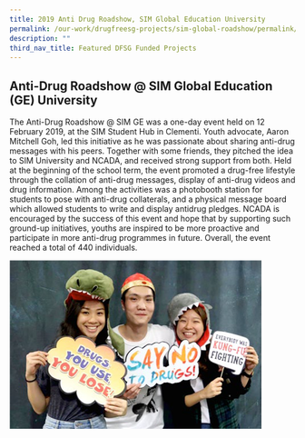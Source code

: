 ```yaml
---
title: 2019 Anti Drug Roadshow, SIM Global Education University
permalink: /our-work/drugfreesg-projects/sim-global-roadshow/permalink/
description: ""
third_nav_title: Featured DFSG Funded Projects
---
```

## Anti-Drug Roadshow @ SIM Global Education (GE) University

The Anti-Drug Roadshow @ SIM GE was a one-day event
held on 12 February 2019, at the SIM Student Hub in
Clementi. Youth advocate, Aaron Mitchell Goh, led this
initiative as he was passionate about sharing anti-drug
messages with his peers. Together with some friends,
they pitched the idea to SIM University and NCADA, and
received strong support from both. Held at the beginning
of the school term, the event promoted a drug-free
lifestyle through the collation of anti-drug messages,
display of anti-drug videos and drug information. Among
the activities was a photobooth station for students to
pose with anti-drug collaterals, and a physical message
board which allowed students to write and display antidrug
pledges.
NCADA is encouraged by the success of this event and
hope that by supporting such ground-up initiatives,
youths are inspired to be more proactive and participate
in more anti-drug programmes in future. Overall, the
event reached a total of 440 individuals.
	
![](/images/DFSG%20Projects/SMU.png)